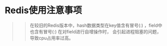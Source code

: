 Redis使用注意事项
======================================================================

>>在较旧的Redis版本中，hash数据类型在key值含有冒号(:) ，field中也含有冒号(:) 在对field进行自增操作时，
会引起进程阻塞的问题，导致cpu占用率过高。